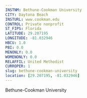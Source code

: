 ```yaml
---
INSTNM: Bethune-Cookman University
CITY: Daytona Beach
INSTURL: www.cookman.edu
CONTROL: Private nonprofit
ST_FIPS: Florida
LATITUDE: 29.207195
LONGITUDE: -81.032946
HBCU: 1.0
PBI: 0.0
MENONLY: 0.0
WOMENONLY: 0.0
RELAFFIL: United Methodist
CURROPER: 1
slug: bethune-cookman-university
location: [29.207195, -81.032946]
---
```

Bethune-Cookman University
